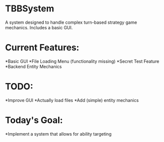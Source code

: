 # TBBSystem
A system designed to handle complex turn-based strategy game mechanics. Includes a basic GUI.



# Current Features:
*Basic GUI
*File Loading Menu (functionality missing)
*Secret Test Feature
*Backend Entity Mechanics

# TODO:
*Improve GUI
*Actually load files
*Add (simple) entity mechanics

# Today's Goal:
*Implement a system that allows for ability targeting